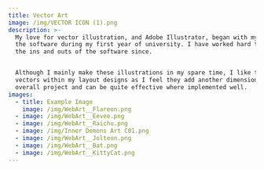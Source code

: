 ```yaml
---
title: Vector Art
image: /img/VECTOR ICON (1).png
description: >-
  My love for vector illustration, and Adobe Illustrator, began with my use of
  the software during my first year of university. I have worked hard to learn
  the ins and outs of the software since.


  Although I mainly make these illustrations in my spare time, I like to utilise
  vectors within my layout designs as I feel they add another dimension to the
  overall project and can be quite effective where implemented well.
images:
  - title: Example Image
    image: /img/WebArt__Flareon.png
  - image: /img/WebArt__Eevee.png
  - image: /img/WebArt__Raichu.png
  - image: /img/Inner Demons Art C01.png
  - image: /img/WebArt__Jolteon.png
  - image: /img/WebArt__Bat.png
  - image: /img/WebArt__KittyCat.png
---
```











